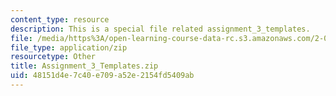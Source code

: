 ```yaml
---
content_type: resource
description: This is a special file related assignment_3_templates.
file: /media/https%3A/open-learning-course-data-rc.s3.amazonaws.com/2-086-numerical-computation-for-mechanical-engineers-fall-2014/48151d4e7c40e709a52e2154fd5409ab_Assignment_3_Templates.zip
file_type: application/zip
resourcetype: Other
title: Assignment_3_Templates.zip
uid: 48151d4e-7c40-e709-a52e-2154fd5409ab
---
```

